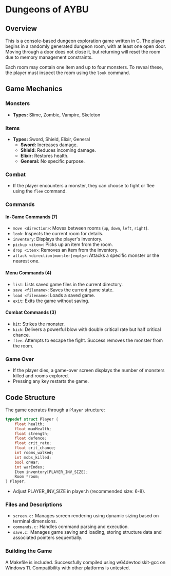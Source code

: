 # Dungeons of AYBU
## Overview
This is a console-based dungeon exploration game written in C. The player begins in a randomly generated dungeon room, with at least one open door. Moving through a door does not close it, but returning will reset the room due to memory management constraints.

Each room may contain one item and up to four monsters. To reveal these, the player must inspect the room using the `look` command.

## Game Mechanics

### Monsters

- **Types:** Slime, Zombie, Vampire, Skeleton

### Items

- **Types:** Sword, Shield, Elixir, General
  - **Sword:** Increases damage.
  - **Shield:** Reduces incoming damage.
  - **Elixir:** Restores health.
  - **General:** No specific purpose.

### Combat

- If the player encounters a monster, they can choose to fight or flee using the `flee` command.

### Commands

#### In-Game Commands (7)

- `move <direction>`: Moves between rooms (`up`, `down`, `left`, `right`).
- `look`: Inspects the current room for details.
- `inventory`: Displays the player's inventory.
- `pickup <item>`: Picks up an item from the room.
- `drop <item>`: Removes an item from the inventory.
- `attack <direction|monster|empty>`: Attacks a specific monster or the nearest one.

#### Menu Commands (4)

- `list`: Lists saved game files in the current directory.
- `save <filename>`: Saves the current game state.
- `load <filename>`: Loads a saved game.
- `exit`: Exits the game without saving.

#### Combat Commands (3)

- `hit`: Strikes the monster.
- `kick`: Delivers a powerful blow with double critical rate but half critical chance.
- `flee`: Attempts to escape the fight. Success removes the monster from the room.

### Game Over

- If the player dies, a game-over screen displays the number of monsters killed and rooms explored.
- Pressing any key restarts the game.

## Code Structure

The game operates through a `Player` structure:

```c
typedef struct Player {
    float health;
    float maxHealth;
    float strength;
    float defence;
    float crit_rate;
    float crit_chance;
    int rooms_walked;
    int mobs_killed;
    bool onWar;
    int warIndex;
    Item inventory[PLAYER_INV_SIZE];
    Room *room;
} Player;
```

- Adjust PLAYER_INV_SIZE in player.h (recommended size: 6-8).

### Files and Descriptions
- `screen.c:` Manages screen rendering using dynamic sizing based on terminal dimensions.
- `commands.c:` Handles command parsing and execution.
- `save.c:` Manages game saving and loading, storing structure data and associated pointers sequentially.
### Building the Game
A Makefile is included. Successfully compiled using w64devtoolskit-gcc on Windows 11. Compatibility with other platforms is untested.
